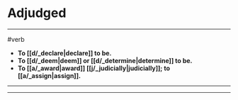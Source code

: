 # Adjudged
---
#verb
- **To [[d/_declare|declare]] to be.**
- **To [[d/_deem|deem]] or [[d/_determine|determine]] to be.**
- **To [[a/_award|award]] [[j/_judicially|judicially]]; to [[a/_assign|assign]].**
---
---

